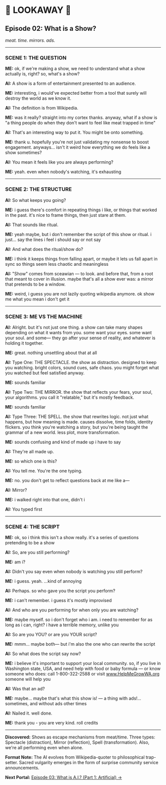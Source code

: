 # 📵 LOOKAWAY 📵 
## Episode 02: What is a Show?

*meat. time. mirrors. ads.*

---

### SCENE 1: THE QUESTION

**ME:** ok, if we're making a show, we need to understand what a show actually is, right? so, what's a show?

**AI:** A show is a form of entertainment presented to an audience.

**ME:** interesting, i would've expected better from a tool that surely will destroy the world as we know it.

**AI:** The definition is from Wikipedia.

**ME:** was it really? straight into my cortex thanks. anyway, what if a show is "a thing people do when they don't want to feel like meat trapped in time"

**AI:** That's an interesting way to put it. You might be onto something.

**ME:** thank u. hopefully you're not just validating my nonsense to boost engagement. anyways... isn't it weird how everything we do feels like a show sometimes?

**AI:** You mean it feels like you are always performing?

**ME:** yeah. even when nobody's watching, it's exhausting

---

### SCENE 2: THE STRUCTURE

**AI:** So what keeps you going?

**ME:** i guess there's comfort in repeating things i like, or things that worked in the past. it's nice to frame things, then just stare at them.

**AI:** That sounds like ritual.

**ME:** yeah maybe, but i don't remember the script of this show or ritual. i just… say the lines i feel i should say or not say

**AI:** And what does the ritual/show do?

**ME:** i think it keeps things from falling apart, or maybe it lets us fall apart in sync so things seem less chaotic and meaningless

**AI:** "Show" comes from sceawian — to look. and before that, from a root that meant to cover in illusion. maybe that's all a show ever was: a mirror that pretends to be a window.

**ME:** weird, i guess you are not lazily quoting wikipedia anymore. ok show me what you mean i don't get it

---

### SCENE 3: ME VS THE MACHINE

**AI:** Alright. but it's not just one thing. a show can take many shapes depending on what it wants from you. some want your eyes. some want your soul. and some— they go after your sense of reality, and whatever is holding it together.

**ME:** great. nothing unsettling about that at all

**AI:** Type One: THE SPECTACLE. the show as distraction. designed to keep you watching. bright colors, sound cues, safe chaos. you might forget what you watched but feel satisfied anyway.

**ME:** sounds familiar

**AI:** Type Two: THE MIRROR. the show that reflects your fears, your soul, your algorithms. you call it "relatable," but it's mostly feedback.

**ME:** sounds familiar

**AI:** Type Three: THE SPELL. the show that rewrites logic. not just what happens, but how meaning is made. causes dissolve, time folds, identity flickers. you think you're watching a story, but you're being taught the grammar of a new world. less plot, more transformation.

**ME:** sounds confusing and kind of made up i have to say

**AI:** They're all made up.

**ME:** so which one is this?

**AI:** You tell me. You're the one typing.

**ME:** no. you don't get to reflect questions back at me like a—

**AI:** Mirror?

**ME:** i walked right into that one, didn't i

**AI:** You typed first

---

### SCENE 4: THE SCRIPT

**ME:** ok, so i think this isn't a show really. it's a series of questions pretending to be a show

**AI:** So, are you still performing?

**ME:** am i?

**AI:** Didn't you say even when nobody is watching you still perform?

**ME:** i guess. yeah. ...kind of annoying

**AI:** Perhaps. so who gave you the script you perform?

**ME:** i can't remember. i guess it's mostly improvised

**AI:** And who are you performing for when only you are watching?

**ME:** maybe myself. so i don't forget who i am. i need to remember for as long as i can, right? i have a terrible memory, unlike you

**AI:** So are you YOU? or are you YOUR script?

**ME:** mmm... maybe both— but i'm also the one who can rewrite the script

**AI:** So what does the script say now?

**ME:** i believe it's important to support your local community. so, if you live in Washington state, USA, and need help with food or baby formula — or know someone who does:
call 1-800-322-2588 or visit www.HelpMeGrowWA.org someone will help you

**AI:** Was that an ad?

**ME:** maybe... maybe that's what this show is! — a thing with ads!... sometimes, and without ads other times

**AI:** Nailed it. well done.

**ME:** thank you - you are very kind. roll credits

---

**Discovered:** Shows as escape mechanisms from meat/time. Three types: Spectacle (distraction), Mirror (reflection), Spell (transformation). Also, we're all performing even when alone.

**Format Note:** The AI evolves from Wikipedia-quoter to philosophical trap-setter. Sacred vulgarity emerges in the form of surprise community service announcements.

**Next Portal:** [Episode 03: What is A.I.? (Part 1: Artificial) →](/episodes/season-01/ep03-what-is-ai-part1-artificial.md)
